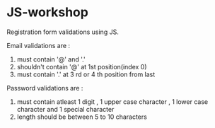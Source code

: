 # JS-workshop

Registration form validations using JS.

Email validations are :
1. must contain '@' and '.'
2. shouldn't contain '@' at 1st position(index 0)
3. must contain '.' at 3 rd or 4 th position from last

Password validations are :
1. must contain atleast 1 digit , 1 upper case character , 1 lower case character and 1 special character
2. length should be between 5 to 10 characters
